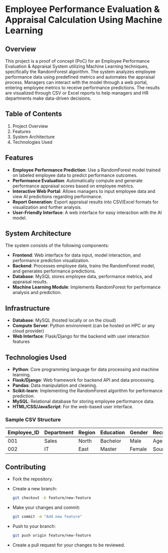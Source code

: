# Employee Performance Evaluation & Appraisal Calculation Using Machine Learning

## Overview

This project is a proof of concept (PoC) for an Employee Performance Evaluation & Appraisal System utilizing Machine Learning techniques, specifically the RandomForest algorithm. The system analyzes employee performance data using predefined metrics and automates the appraisal process. Managers can interact with the model through a web portal, entering employee metrics to receive performance predictions. The results are visualized through CSV or Excel reports to help managers and HR departments make data-driven decisions.

## Table of Contents

1. Project Overview
2. Features
3. System Architecture
4. Technologies Used

## Features

- **Employee Performance Prediction**: Use a RandomForest model trained on labeled employee data to predict performance outcomes.
- **Performance Evaluation**: Automatically compute and generate performance appraisal scores based on employee metrics.
- **Interactive Web Portal**: Allows managers to input employee data and view AI predictions regarding performance.
- **Report Generation**: Export appraisal results into CSV/Excel formats for visualization and further analysis.
- **User-Friendly Interface**: A web interface for easy interaction with the AI model.

## System Architecture

The system consists of the following components:

- **Frontend**: Web interface for data input, model interaction, and performance prediction visualization.
- **Backend**: Processes employee data, trains the RandomForest model, and generates performance predictions.
- **Database**: MySQL stores employee data, performance metrics, and appraisal results.
- **Machine Learning Module**: Implements RandomForest for performance analysis and prediction.

## Infrastructure

- **Database**: MySQL (hosted locally or on the cloud)
- **Compute Server**: Python environment (can be hosted on HPC or any cloud provider)
- **Web Interface**: Flask/Django for the backend with user interaction features

## Technologies Used

- **Python**: Core programming language for data processing and machine learning.
- **Flask/Django**: Web framework for backend API and data processing.
- **Pandas**: Data manipulation and cleaning.
- **Scikit-learn**: Implementing the RandomForest algorithm for performance prediction.
- **MySQL**: Relational database for storing employee performance data.
- **HTML/CSS/JavaScript**: For the web-based user interface.

### Sample CSV Structure

| Employee_ID | Department | Region | Education | Gender | Recruitment_Channel | Num_Trainings | Age | Previous_Year_Rating | Length_of_Service | Awards_Won | Avg_Training_Score | Promotion_Status |
|-------------|------------|--------|-----------|--------|---------------------|---------------|-----|----------------------|-------------------|------------|--------------------|------------------|
| 001         | Sales      | North  | Bachelor  | Male   | Agency              | 3             | 30  | 4                    | 5                 | 1          | 80                 | 0                |
| 002         | IT         | East   | Master    | Female | Sourcing            | 2             | 28  | 3                    | 4                 | 0          | 70                 | 1                |

## Contributing

- Fork the repository.
- Create a new branch:

    ```bash
    git checkout -b feature/new-feature
    ```

- Make your changes and commit:

    ```bash
    git commit -m "Add new feature"
    ```

- Push to your branch:

    ```bash
    git push origin feature/new-feature
    ```

- Create a pull request for your changes to be reviewed.
